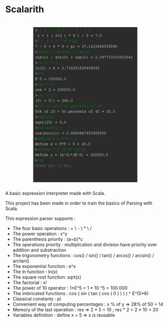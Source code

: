 # Scalarith

<h1 style="text-align:center">
<img src="./example_output.png" >
</h1>

A basic expression interpreter made with Scala.

This project has been made in order to train the basics of Parsing with Scala.

This expression parser supports :
- The four basic operations : + \ - \ * \ /
- The power operation : x^y 
- The parenthesis priority : (a+b)*c
- The operations priority : multiplication and division have priority over addition and substraction
- The trigonometry functions : cos() / sin() / tan() / arcos() / arcsin() / arctan()
- The exponential function : e^x
- The ln function : ln(x)
- The square root function: sqrt(x)
- The factorial : x!
- The power of 10 operator : 1*E^5 = 1 * 10 ^5 = 100 000
- The imbricated functions : cos ( sin ( tan ( cos ( 0 ) ) ) ) ^ E^(5*6)
- Classical constants : pi 
- Convenient way of computing percentages : x % of y => 28% of 50 = 14
- Memory of the last operation : res => 2 * 5 = 10 ; res * 2 = 2 * 10 = 20
- Variables definition : define x = 5 => x is reusable
